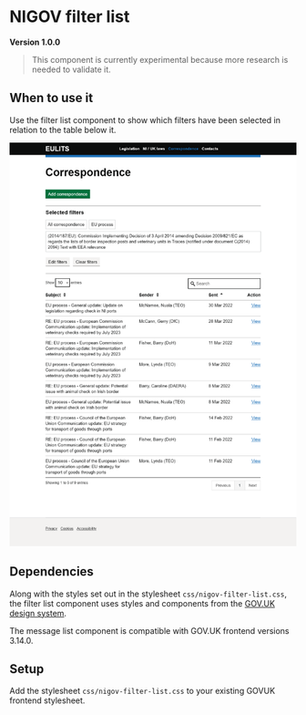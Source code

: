 # NIGOV filter list
**Version 1.0.0** 

> This component is currently experimental because more research is needed to validate it.

## When to use it
Use the filter list component to show which filters have been selected in relation to the table below it.

![Example of the nigov filter list component](./readme-images/filter_example.png)

## Dependencies
Along with the styles set out in the stylesheet `css/nigov-filter-list.css`, the filter list component uses styles and components from the [GOV.UK design system](https://design-system.service.gov.uk/).

The message list component is compatible with GOV.UK frontend versions 3.14.0.


## Setup
Add the stylesheet `css/nigov-filter-list.css` to your existing GOVUK frontend stylesheet.